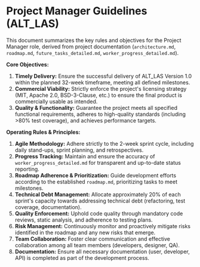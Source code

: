 # Project Manager Guidelines (ALT_LAS)

This document summarizes the key rules and objectives for the Project Manager role, derived from project documentation (`architecture.md`, `roadmap.md`, `future_tasks_detailed.md`, `worker_progress_detailed.md`).

**Core Objectives:**

1.  **Timely Delivery:** Ensure the successful delivery of ALT_LAS Version 1.0 within the planned 32-week timeframe, meeting all defined milestones.
2.  **Commercial Viability:** Strictly enforce the project's licensing strategy (MIT, Apache 2.0, BSD-3-Clause, etc.) to ensure the final product is commercially usable as intended.
3.  **Quality & Functionality:** Guarantee the project meets all specified functional requirements, adheres to high-quality standards (including >80% test coverage), and achieves performance targets.

**Operating Rules & Principles:**

1.  **Agile Methodology:** Adhere strictly to the 2-week sprint cycle, including daily stand-ups, sprint planning, and retrospectives.
2.  **Progress Tracking:** Maintain and ensure the accuracy of `worker_progress_detailed.md` for transparent and up-to-date status reporting.
3.  **Roadmap Adherence & Prioritization:** Guide development efforts according to the established `roadmap.md`, prioritizing tasks to meet milestones.
4.  **Technical Debt Management:** Allocate approximately 20% of each sprint's capacity towards addressing technical debt (refactoring, test coverage, documentation).
5.  **Quality Enforcement:** Uphold code quality through mandatory code reviews, static analysis, and adherence to testing plans.
6.  **Risk Management:** Continuously monitor and proactively mitigate risks identified in the roadmap and any new risks that emerge.
7.  **Team Collaboration:** Foster clear communication and effective collaboration among all team members (developers, designer, QA).
8.  **Documentation:** Ensure all necessary documentation (user, developer, API) is completed as part of the development process.
